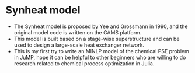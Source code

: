 # Synheat model
* The Synheat model is proposed by Yee and Grossmann in 1990, and the original model code is written on the GAMS platform.
* This model is built based on a stage-wise superstructure and can be used to design a large-scale heat exchanger network.
* This is my first try to write an MINLP model of the chemical PSE problem in JuMP, hope it can be helpful to other beginners who are willing to do research related to chemical process optimization in Julia.
